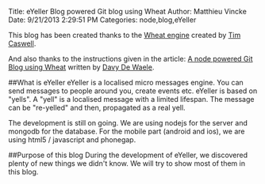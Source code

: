 Title: eYeller Blog powered Git blog using Wheat
Author: Matthieu Vincke
Date: 9/21/2013 2:29:51 PM
Categories: node,blog,eYeller

This blog has been created thanks to the <a href="https://github.com/creationix/wheat/" target="_blank">Wheat engine</a> created by [Tim Caswell](https://twitter.com/creationix).

And also thanks to the instructions given in the article:
<a href="http://blog.davydewaele.be/" target="_blank">A node powered Git Blog using Wheat</a> written by [Davy De Waele](https://twitter.com/ddewaele).

##What is eYeller
eYeller is a localised micro messages engine. You can send messages to people around you, create events etc.
eYeller is based on "yells". A "yell" is a localised message with a limited lifespan. The message can be "re-yelled" and then, propagated as a real yell.

The development is still on going. We are using nodejs for the server and mongodb for the database.
For the mobile part (android and ios), we are using html5 / javascript and phonegap.

##Purpose of this blog
During the development of eYeller, we discovered plenty of new things we didn't know. We will try to show most of them in this blog.